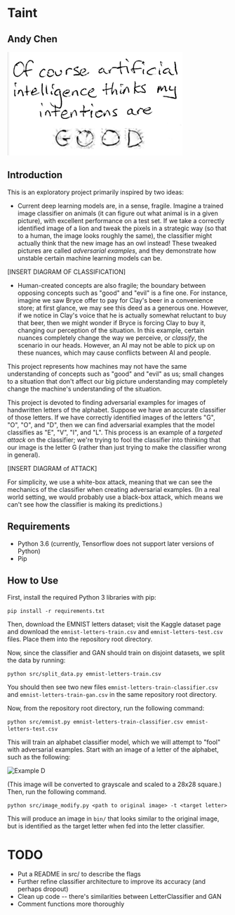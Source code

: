 # Taint
## Andy Chen

![Good Intentions](images/good_intentions.png)

## Introduction

This is an exploratory project primarily inspired by two ideas:
* Current deep learning models are, in a sense, fragile. Imagine a trained 
image classifier on animals (it can figure out what animal is in a given 
picture), with excellent performance on a test set. If we take a correctly 
identified image of a lion and tweak the pixels in a strategic way (so that 
to a human, the image looks roughly the same), the classifier might actually 
think that the new image has an owl instead! These tweaked pictures are called 
_adversarial examples_, and they demonstrate how unstable certain machine 
learning models can be.

[INSERT DIAGRAM OF CLASSIFICATION]

* Human-created concepts are also fragile; the boundary between opposing 
concepts such as "good" and "evil" is a fine one. For instance, imagine 
we saw Bryce offer to pay for Clay's beer in a convenience store; at first
glance, we may see this deed as a generous one. However, if we notice in 
Clay's voice that he is actually somewhat reluctant to buy that beer, then
we might wonder if Bryce is forcing Clay to buy it, changing our perception
of the situation. In this example, certain nuances completely change the 
way we perceive, or _classify_, the scenario in our heads. However, an AI
may not be able to pick up on these nuances, which may cause conflicts between
AI and people.

This project represents how machines may not have the same understanding of 
concepts such as "good" and "evil" as us; small changes to a situation that 
don't affect our big picture understanding may completely change the machine's 
understanding of the situation.

This project is devoted to finding adversarial examples for images of 
handwritten letters of the alphabet. Suppose we have an accurate classifier 
of those letters. If we have correctly identified images of the letters "G", 
"O", "O", and "D", then we can find adversarial examples that the model 
classifies as "E", "V", "I", and "L". This process is an example of a 
_targeted attack_ on the classifier; we're trying to fool the classifier into 
thinking that our image is the letter G (rather than just trying to make the 
classifier wrong in general). 

[INSERT DIAGRAM of ATTACK]

For simplicity, we use a white-box attack, meaning that we can see the 
mechanics of the classifier when creating adversarial examples. (In a real 
world setting, we would probably use a black-box attack, which means we can't
see how the classifier is making its predictions.)


## Requirements
* Python 3.6 (currently, Tensorflow does not support later versions of Python)
* Pip


## How to Use
First, install the required Python 3 libraries with pip:
```
pip install -r requirements.txt
```
Then, download the EMNIST letters dataset; visit the Kaggle dataset page and
download the `emnist-letters-train.csv` and `emnist-letters-test.csv` files.
Place them into the repository root directory.

Now, since the classifier and GAN should train on disjoint datasets, we split
the data by running:
```
python src/split_data.py emnist-letters-train.csv 
```
You should then see two new files `emnist-letters-train-classifier.csv` and
`emnist-letters-train-gan.csv` in the same repository root directory.

Now, from the repository root directory, run the following command:
```
python src/emnist.py emnist-letters-train-classifier.csv emnist-letters-test.csv
```
This will train an alphabet classifier model, which we will attempt to "fool"
with adversarial examples. Start with an image of a letter of the alphabet,
such as the following:

![Example D](images/good_d.png)

(This image will be converted to grayscale and scaled to a 28x28 square.) Then,
run the following command.
```
python src/image_modify.py <path to original image> -t <target letter> 
```
This will produce an image in `bin/` that looks similar to the original image,
but is identified as the target letter when fed into the letter classifier.


# TODO
* Put a README in src/ to describe the flags
* Further refine classifier architecture to improve its accuracy (and perhaps dropout)
* Clean up code -- there's similarities between LetterClassifier and GAN
* Comment functions more thoroughly



